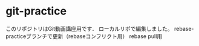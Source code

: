 ﻿# git-practice
このリポジトリはGit動画講座用です．
ローカルリポで編集しました。
rebase-practiceブランチで更新（rebaseコンフリクト用）
rebase pull用
